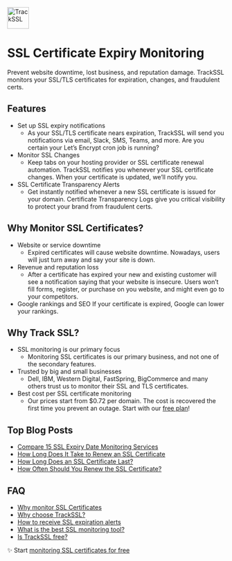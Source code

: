 <img src="https://app.trackssl.com/assets/TrackSSL-Assets/Logo-Inverted-e5713b5f62a84e3d241de3fecf6744659fdb4776428763b8850642af3e6c3423.png" alt="TrackSSL" height="50px">

# SSL Certificate Expiry Monitoring

Prevent website downtime, lost business, and reputation damage. TrackSSL monitors your SSL/TLS certificates for expiration, changes, and fraudulent certs.

## Features

- Set up SSL expiry notifications
  - As your SSL/TLS certificate nears expiration, TrackSSL will send you notifications via email, Slack, SMS, Teams, and more. Are you certain your Let’s Encrypt cron job is running?
- Monitor SSL Changes
  - Keep tabs on your hosting provider or SSL certificate renewal automation. TrackSSL notifies you whenever your SSL certificate changes. When your certificate is updated, we’ll notify you.
- SSL Certificate Transparency Alerts
  - Get instantly notified whenever a new SSL certificate is issued for your domain. Certificate Transparency Logs give you critical visibility to protect your brand from fraudulent certs.

## Why Monitor SSL Certificates?

- Website or service downtime
  - Expired certificates will cause website downtime. Nowadays, users will just turn away and say your site is down.
- Revenue and reputation loss
  - After a certificate has expired your new and existing customer will see a notification saying that your website is insecure. Users won’t fill forms, register, or purchase on you website, and might even go to your competitors.
- Google rankings and SEO
  If your certificate is expired, Google can lower your rankings.

## Why Track SSL?

- SSL monitoring is our primary focus
  - Monitoring SSL certificates is our primary business, and not one of the secondary features.
- Trusted by big and small businesses
  - Dell, IBM, Western Digital, FastSpring, BigCommerce and many others trust us to monitor their SSL and TLS certificates.
- Best cost per SSL certificate monitoring
  - Our prices start from $0.72 per domain. The cost is recovered the first time you prevent an outage. Start with our [free plan](https://app.trackssl.com/users/sign_up)!

## Top Blog Posts

* [Compare 15 SSL Expiry Date Monitoring Services](https://trackssl.com/ssl-certificate-expiry-monitoring-tools/)
* [How Long Does It Take to Renew an SSL Certificate](https://trackssl.com/how-long-does-it-take-to-renew-an-ssl-certificate/)
* [How Long Does an SSL Certificate Last?](https://trackssl.com/how-long-does-your-ssl-certificate-last/)
* [How Often Should You Renew the SSL Certificate?](https://trackssl.com/how-often-should-you-renew-your-ssl-certificate/)

## FAQ

* [Why monitor SSL Certificates](https://trackssl.com/#:~:text=Why%20Monitor%20SSL%20Certificates%3F)
* [Why choose TrackSSL?](https://trackssl.com/#:~:text=Why%20Choose%20Track%20SSL%3F)
* [How to receive SSL expiration alerts](https://trackssl.com/#:~:text=How%20to%20receive%20SSL%20certificate%20expiry%20notifications%3F)
* [What is the best SSL monitoring tool?](https://trackssl.com/#:~:text=What%20is%20the%20best%20SSL%20monitoring%20tool%3F)
* [Is TrackSSL free?](https://trackssl.com/#:~:text=Can%20I%20try%20TrackSSL%20for%20free%3F)

✨ Start [monitoring SSL certificates for free](https://app.trackssl.com/users/sign_up)

